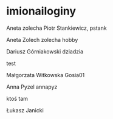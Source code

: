 # imionailoginy
Aneta zolecha
Piotr Stankiewicz, pstank

Aneta Zolech zolecha hobby

Dariusz Górniakowski dziadzia


test

Małgorzata Witkowska Gosia01

Anna Pyzel annapyz




ktoś tam 

Łukasz Janicki

